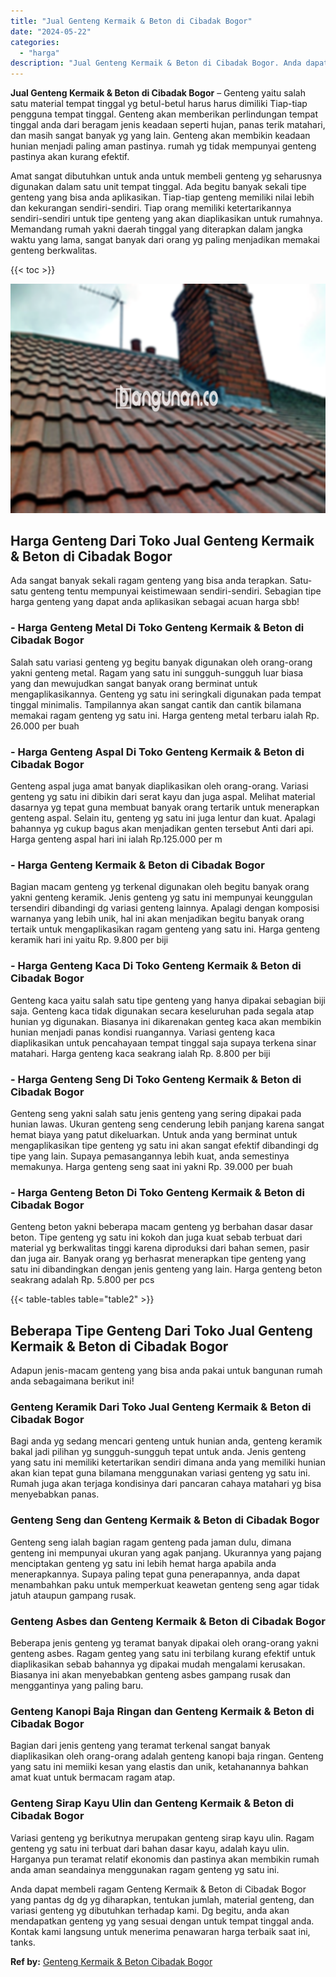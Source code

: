 ```yaml
---
title: "Jual Genteng Kermaik & Beton di Cibadak Bogor"
date: "2024-05-22"
categories: 
  - "harga"
description: "Jual Genteng Kermaik & Beton di Cibadak Bogor. Anda dapat membeli ragam Genteng Kermaik & Beton di Cibadak Bogor yang pantas dg dg yg diharapkan, tentukan ju..."
---
```


**Jual Genteng Kermaik & Beton di Cibadak Bogor** – Genteng yaitu salah satu material tempat tinggal yg betul-betul harus harus dimiliki Tiap-tiap pengguna tempat tinggal. Genteng akan memberikan perlindungan tempat tinggal anda dari beragam jenis keadaan seperti hujan, panas terik matahari, dan masih sangat banyak yg yang lain. Genteng akan membikin keadaan hunian menjadi paling aman pastinya. rumah yg tidak mempunyai genteng pastinya akan kurang efektif.

Amat sangat dibutuhkan untuk anda untuk membeli genteng yg seharusnya digunakan dalam satu unit tempat tinggal. Ada begitu banyak sekali tipe genteng yang bisa anda aplikasikan. Tiap-tiap genteng memiliki nilai lebih dan kekurangan sendiri-sendiri. Tiap orang memiliki ketertarikannya sendiri-sendiri untuk tipe genteng yang akan diaplikasikan untuk rumahnya. Memandang rumah yakni daerah tinggal yang diterapkan dalam jangka waktu yang lama, sangat banyak dari orang yg paling menjadikan memakai genteng berkwalitas.

{{< toc >}}

![Jual Genteng Kermaik & Beton di Cibadak Bogor](/images/genteng-minimalis-murah24.png)

## Harga Genteng Dari Toko Jual Genteng Kermaik & Beton di Cibadak Bogor

Ada sangat banyak sekali ragam genteng yang bisa anda terapkan. Satu-satu genteng tentu mempunyai keistimewaan sendiri-sendiri. Sebagian tipe harga genteng yang dapat anda aplikasikan sebagai acuan harga sbb!

### \- Harga Genteng Metal Di Toko Genteng Kermaik & Beton di Cibadak Bogor

Salah satu variasi genteng yg begitu banyak digunakan oleh orang-orang yakni genteng metal. Ragam yang satu ini sungguh-sungguh luar biasa yang dan mewujudkan sangat banyak orang berminat untuk mengaplikasikannya. Genteng yg satu ini seringkali digunakan pada tempat tinggal minimalis. Tampilannya akan sangat cantik dan cantik bilamana memakai ragam genteng yg satu ini. Harga genteng metal terbaru ialah Rp. 26.000 per buah

### \- Harga Genteng Aspal Di Toko Genteng Kermaik & Beton di Cibadak Bogor

Genteng aspal juga amat banyak diaplikasikan oleh orang-orang. Variasi genteng yg satu ini dibikin dari serat kayu dan juga aspal. Melihat material dasarnya yg tepat guna membuat banyak orang tertarik untuk menerapkan genteng aspal. Selain itu, genteng yg satu ini juga lentur dan kuat. Apalagi bahannya yg cukup bagus akan menjadikan genten tersebut Anti dari api. Harga genteng aspal hari ini ialah Rp.125.000 per m

### \- Harga Genteng Kermaik & Beton di Cibadak Bogor

Bagian macam genteng yg terkenal digunakan oleh begitu banyak orang yakni genteng keramik. Jenis genteng yg satu ini mempunyai keunggulan tersendiri dibandingi dg variasi genteng lainnya. Apalagi dengan komposisi warnanya yang lebih unik, hal ini akan menjadikan begitu banyak orang tertaik untuk mengaplikasikan ragam genteng yang satu ini. Harga genteng keramik hari ini yaitu Rp. 9.800 per biji

### \- Harga Genteng Kaca Di Toko Genteng Kermaik & Beton di Cibadak Bogor

Genteng kaca yaitu salah satu tipe genteng yang hanya dipakai sebagian biji saja. Genteng kaca tidak digunakan secara keseluruhan pada segala atap hunian yg digunakan. Biasanya ini dikarenakan genteg kaca akan membikin hunian menjadi panas kondisi ruangannya. Variasi genteng kaca diaplikasikan untuk pencahayaan tempat tinggal saja supaya terkena sinar matahari. Harga genteng kaca seakrang ialah Rp. 8.800 per biji

### \- Harga Genteng Seng Di Toko Genteng Kermaik & Beton di Cibadak Bogor

Genteng seng yakni salah satu jenis genteng yang sering dipakai pada hunian lawas. Ukuran genteng seng cenderung lebih panjang karena sangat hemat biaya yang patut dikeluarkan. Untuk anda yang berminat untuk mengaplikasikan tipe genteng yg satu ini akan sangat efektif dibandingi dg tipe yang lain. Supaya pemasangannya lebih kuat, anda semestinya memakunya. Harga genteng seng saat ini yakni Rp. 39.000 per buah

### \- Harga Genteng Beton Di Toko Genteng Kermaik & Beton di Cibadak Bogor

Genteng beton yakni beberapa macam genteng yg berbahan dasar dasar beton. Tipe genteng yg satu ini kokoh dan juga kuat sebab terbuat dari material yg berkwalitas tinggi karena diproduksi dari bahan semen, pasir dan juga air. Banyak orang yg berhasrat menerapkan tipe genteng yang satu ini dibandingkan dengan jenis genteng yang lain. Harga genteng beton seakrang adalah Rp. 5.800 per pcs

{{< table-tables table="table2" >}}

## Beberapa Tipe Genteng Dari Toko Jual Genteng Kermaik & Beton di Cibadak Bogor

Adapun jenis-macam genteng yang bisa anda pakai untuk bangunan rumah anda sebagaimana berikut ini!

### Genteng Keramik Dari Toko Jual Genteng Kermaik & Beton di Cibadak Bogor

Bagi anda yg sedang mencari genteng untuk hunian anda, genteng keramik bakal jadi pilihan yg sungguh-sungguh tepat untuk anda. Jenis genteng yang satu ini memiliki ketertarikan sendiri dimana anda yang memiliki hunian akan kian tepat guna bilamana menggunakan variasi genteng yg satu ini. Rumah juga akan terjaga kondisinya dari pancaran cahaya matahari yg bisa menyebabkan panas.

### Genteng Seng dan Genteng Kermaik & Beton di Cibadak Bogor

Genteng seng ialah bagian ragam genteng pada jaman dulu, dimana genteng ini mempunyai ukuran yang agak panjang. Ukurannya yang pajang menciptakan genteng yg satu ini lebih hemat harga apabila anda menerapkannya. Supaya paling tepat guna penerapannya, anda dapat menambahkan paku untuk memperkuat keawetan genteng seng agar tidak jatuh ataupun gampang rusak.

### Genteng Asbes dan Genteng Kermaik & Beton di Cibadak Bogor

Beberapa jenis genteng yg teramat banyak dipakai oleh orang-orang yakni genteng asbes. Ragam genteg yang satu ini terbilang kurang efektif untuk diaplikasikan sebab bahannya yg dipakai mudah mengalami kerusakan. Biasanya ini akan menyebabkan genteng asbes gampang rusak dan menggantinya yang paling baru.

### Genteng Kanopi Baja Ringan dan Genteng Kermaik & Beton di Cibadak Bogor

Bagian dari jenis genteng yang teramat terkenal sangat banyak diaplikasikan oleh orang-orang adalah genteng kanopi baja ringan. Genteng yang satu ini memiiki kesan yang elastis dan unik, ketahanannya bahkan amat kuat untuk bermacam ragam atap.

### Genteng Sirap Kayu Ulin dan Genteng Kermaik & Beton di Cibadak Bogor

Variasi genteng yg berikutnya merupakan genteng sirap kayu ulin. Ragam genteng yg satu ini terbuat dari bahan dasar kayu, adalah kayu ulin. Harganya pun teramat relatif ekonomis dan pastinya akan membikin rumah anda aman seandainya menggunakan ragam genteng yg satu ini.

Anda dapat membeli ragam Genteng Kermaik & Beton di Cibadak Bogor yang pantas dg dg yg diharapkan, tentukan jumlah, material genteng, dan variasi genteng yg dibutuhkan terhadap kami. Dg begitu, anda akan mendapatkan genteng yg yang sesuai dengan untuk tempat tinggal anda. Kontak kami langsung untuk menerima penawaran harga terbaik saat ini, tanks.

**Ref by:**  [Genteng Kermaik & Beton  Cibadak Bogor](https://id.wikipedia.org/wiki/Genteng)
